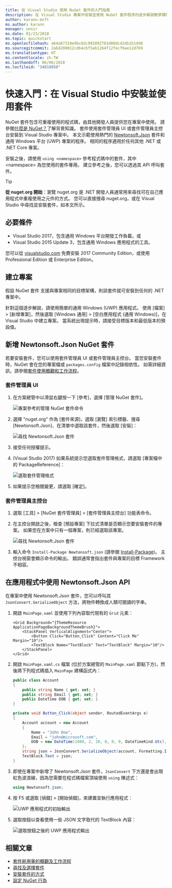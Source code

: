 ```yaml
---
title: 從 Visual Studio 使用 NuGet 套件的入門指南
description: 在 Visual Studio 專案中安裝並使用 NuGet 套件程序的逐步解說教學課程。
author: karann-msft
ms.author: karann
manager: unnir
ms.date: 01/23/2018
ms.topic: quickstart
ms.openlocfilehash: a64a87319e9bc6dc992892783d00dc42db1b1dd8
ms.sourcegitcommit: 2a6d200012cdb4cbf5ab1264f12fecf9ae12d769
ms.translationtype: HT
ms.contentlocale: zh-TW
ms.lasthandoff: 06/06/2018
ms.locfileid: "34818850"
---
```

# <a name="quickstart-install-and-use-a-package-in-visual-studio"></a>快速入門：在 Visual Studio 中安裝並使用套件

NuGet 套件包含可重複使用的程式碼，由其他開發人員提供您在專案中使用。 請參閱[什麼是 NuGet？](../What-is-NuGet.md)了解背景知識。 套件使用套件管理員 UI 或套件管理員主控台安裝到 Visual Studio 專案中。 本文示範使用熱門的 [Newtonsoft.Json](https://www.nuget.org/packages/Newtonsoft.Json/) 套件和通用 Windows 平台 (UWP) 專案的程序。 相同的程序適用於任何其他 .NET 或 .NET Core 專案。

安裝之後，請使用 `using <namespace>` 參考程式碼中的套件，其中 \<namespace\> 為您使用的套件專用。 建立參考之後，您可以透過其 API 呼叫套件。

> [!Tip]
> **從 nuget.org 開始**：瀏覽 nuget.org 是 .NET 開發人員通常用來尋找可在自己應用程式中重複使用之元件的方式。 您可以直接搜尋 nuget.org，或在 Visual Studio 中尋找並安裝套件，如本文所示。

## <a name="prerequisites"></a>必要條件

- Visual Studio 2017，包含通用 Windows 平台開發工作負載，或
- Visual Studio 2015 Update 3，包含通用 Windows 應用程式的工具。

您可以從 [visualstudio.com](https://www.visualstudio.com/) 免費安裝 2017 Community Edition，或使用 Professional Edition 或 Enterprise Edition。

## <a name="create-a-project"></a>建立專案

假設 NuGet 套件 支援與專案相同的目標架構，則該套件就可安裝到任何的 .NET 專案中。

針對這個逐步解說，請使用簡單的通用 Windows (UWP) 應用程式。 使用 [檔案] > [新增專案]，然後選取 [Windows 通用] > [空白應用程式 (通用 Windows)]，在 Visual Studio 中建立專案。 當系統出現提示時，請接受目標版本和最低版本的預設值。

## <a name="add-the-newtonsoftjson-nuget-package"></a>新增 Newtonsoft.Json NuGet 套件

若要安裝套件，您可以使用套件管理員 UI 或套件管理員主控台。 當您安裝套件時，NuGet 會在您的專案檔或 `packages.config` 檔案中記錄相依性。 如需詳細資訊，請參閱[套件使用概觀和工作流程](../consume-packages/Overview-and-Workflow.md)。

### <a name="package-manager-ui"></a>套件管理員 UI

1. 在方案總管中以滑鼠右鍵按一下 [參考]，選擇 [管理 NuGet 套件]。

    ![專案參考的管理 NuGet 套件命令](media/QS_Use-02-ManageNuGetPackages.png)

1. 選擇 "nuget.org" 作為 [套件來源]，選取 [瀏覽] 索引標籤、搜尋 [Newtonsoft.Json]、在清單中選取該套件，然後選取 [安裝]：

    ![尋找 Newtonsoft.Json 套件](media/QS_Use-03-NewtonsoftJson.png)

1. 接受任何授權提示。

1. (Visual Studio 2017) 如果系統提示您選取套件管理格式，請選取 [專案檔中的 PackageReference]：

    ![選取套件管理格式](media/QS_Use-03b-SelectFormat.png)

1. 如果提示您檢閱變更，請選取 [確定]。

### <a name="package-manager-console"></a>套件管理員主控台

1. 選取 [工具] > [NuGet 套件管理員] > [套件管理員主控台] 功能表命令。

1. 在主控台開啟之後，檢查 [預設專案] 下拉式清單是否顯示您要安裝套件的專案。 如果您在方案中只有一個專案，則已經選取該專案。

    ![尋找 Newtonsoft.Json 套件](media/QS_Use-08-Console1.png)

1. 輸入命令 `Install-Package Newtonsoft.json` (請參閱 [Install-Package](../tools/ps-ref-install-package.md))。 主控台視窗會顯示命令的輸出。 錯誤通常會指出套件與專案的目標 Framework 不相容。

## <a name="use-the-newtonsoftjson-api-in-the-app"></a>在應用程式中使用 Newtonsoft.Json API

在專案中使用 Newtonsoft.Json 套件，您可以呼叫其 `JsonConvert.SerializeObject` 方法，將物件轉換成人類可閱讀的字串。

1. 開啟 `MainPage.xaml` 並使用下列內容取代現有的 `Grid` 元素：

    ```xaml
    <Grid Background="{ThemeResource ApplicationPageBackgroundThemeBrush}">
        <StackPanel VerticalAlignment="Center">
            <Button Click="Button_Click" Content="Click Me" Margin="10"/>
            <TextBlock Name="TextBlock" Text="TextBlock" Margin="10"/>
        </StackPanel>
    </Grid>
    ```

1. 開啟 `MainPage.xaml.cs` 檔案 (位於方案總管的 `MainPage.xaml` 節點下方)，然後將下列程式碼插入 `MainPage` 建構函式內：

    ```cs
    public class Account
    {
        public string Name { get; set; }
        public string Email { get; set; }
        public DateTime DOB { get; set; }
    }

    private void Button_Click(object sender, RoutedEventArgs e)
    {
        Account account = new Account
        {
            Name = "John Doe",
            Email = "john@microsoft.com",
            DOB = new DateTime(1980, 2, 20, 0, 0, 0, DateTimeKind.Utc),
        };
        string json = JsonConvert.SerializeObject(account, Formatting.Indented);
        TextBlock.Text = json;
    }
    ```

1. 即使在專案中新增了 Newtonsoft.Json 套件，`JsonConvert` 下方還是會出現紅色波浪線，因為您需要在程式碼檔案頂端使用 `using` 陳述式：

    ```cs
    using Newtonsoft.json;
    ```

1. 按 F5 或選取 [偵錯] > [開始偵錯]，來建置並執行應用程式：

    ![UWP 應用程式的初始輸出](media/QS_Use-06-AppStart.png)

1. 選取按鈕以查看使用一些 JSON 文字取代的 TextBlock 內容：

    ![選取按鈕之後的 UWP 應用程式輸出](media/QS_Use-07-AppEnd.png)

## <a name="related-articles"></a>相關文章

- [套件耗用量的概觀及工作流程](../consume-packages/overview-and-workflow.md)
- [尋找及選擇套件](../consume-packages/finding-and-choosing-packages.md)
- [安裝套件的方式](../consume-packages/ways-to-install-a-package.md)
- [設定 NuGet 行為](../consume-packages/configuring-nuget-behavior.md)
